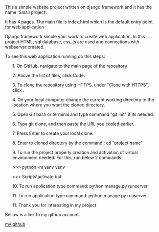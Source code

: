 <p>This a simple website project written on django framework and  it has the name 'Small project'.</p>
<p>It has 4 pages. The main file is index.html which is the default entry point for web application</p>
<p>Django framework simple your work to create web application. In this project HTML, sql database, css, js are used and connections with webserver created. </p>
<p>To see this web application running do this steps:   
</p>
<ul> 1. On GitHub, navigate to the main page of the repository
</ul>
<ul> 2. Above the list of files, click  Code.</ul>
 <ul>3. To clone the repository using HTTPS, under "Clone with HTTPS", click .</ul>
<ul>4. On your local computer change the current working directory to the location where you want the cloned directory.</ul>
<ul>5. Open Git bash or terminal and type command "git init" if its needed. </ul>
<ul></ul>
<ul>6. Type git clone, and then paste the URL you copied earlier.</ul>
<ul>7. Press Enter to create your local clone.</ul> 
<ul>8. Enter to cloned directory by the command : cd "project name"</ul>
<ul>9. To run the project properly creation  and activation of virtual environment needed. For this, run below 2 commands:
<p>>>> python -m venv venv</p>
<p>>>> Scripts\activate.bat</p>
</ul>
<ul>10. To run application type command: python manage.py runserver </ul>
<ul>11. To run application type command: python manage.py runserver </ul>
<ul>11. Thank you for interesting in my project</ul>

Bellow is a link to my github account. 

[my github](https://github.com/ainurapost/ainurapost.github.io)

